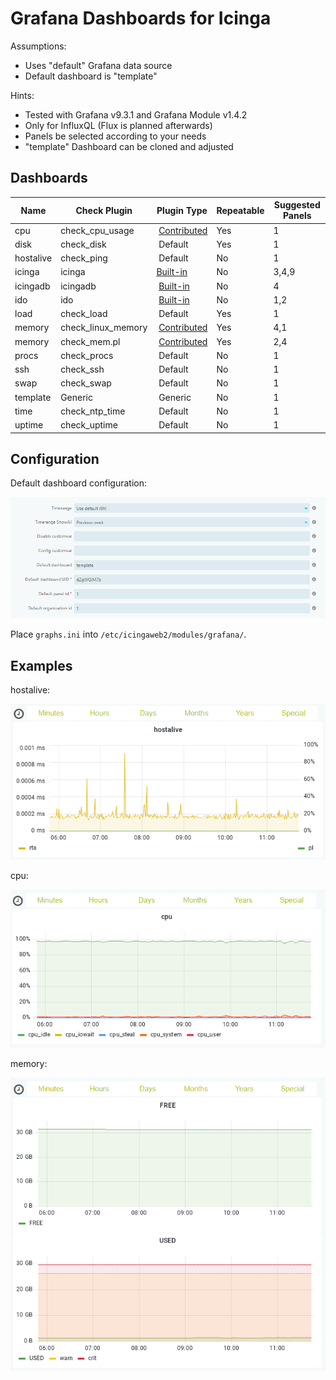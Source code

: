 # Grafana Dashboards for Icinga

Assumptions:
* Uses "default" Grafana data source
* Default dashboard is "template"

Hints:
* Tested with Grafana v9.3.1 and Grafana Module v1.4.2
* Only for InfluxQL (Flux is planned afterwards)
* Panels be selected according to your needs
* "template" Dashboard can be cloned and adjusted

## Dashboards 

| Name      | Check Plugin       | Plugin Type                                                                                  | Repeatable | Suggested Panels |
| --------- | ------------------ | -------------------------------------------------------------------------------------------- | ---------- | ---------------- |
| cpu       | check_cpu_usage    | [Contributed](https://github.com/iamcheko/check_cpu_usage)                                   | Yes        | 1                |
| disk      | check_disk         | Default                                                                                      | Yes        | 1                |
| hostalive | check_ping         | Default                                                                                      | No         | 1                |
| icinga    | icinga             | [Built-in](https://icinga.com/docs/icinga-2/latest/doc/10-icinga-template-library/#icinga)   | No         | 3,4,9            |
| icingadb  | icingadb           | [Built-in](https://icinga.com/docs/icinga-2/latest/doc/10-icinga-template-library/#icingadb) | No         | 4                |
| ido       | ido                | [Built-in](https://icinga.com/docs/icinga-2/latest/doc/10-icinga-template-library/#ido)      | No         | 1,2              |
| load      | check_load         | Default                                                                                      | Yes        | 1                |
| memory    | check_linux_memory | [Contributed](https://github.com/hugme/Nag_checks)                                           | Yes        | 4,1              |
| memory    | check_mem.pl       | [Contributed](https://github.com/justintime/nagios-plugins)                                  | Yes        | 2,4              |
| procs     | check_procs        | Default                                                                                      | No         | 1                |
| ssh       | check_ssh          | Default                                                                                      | No         | 1                |
| swap      | check_swap         | Default                                                                                      | No         | 1                |
| template  | Generic            | Generic                                                                                      | No         | 1                |
| time      | check_ntp_time     | Default                                                                                      | No         | 1                |
| uptime    | check_uptime       | Default                                                                                      | No         | 1                |

## Configuration

Default dashboard configuration:

![template](./_images/configuration_template.png)

Place `graphs.ini` into `/etc/icingaweb2/modules/grafana/`.

## Examples

hostalive:

![hostalive](./_images/example_hostalive.png)

cpu:

![cpu](./_images/example_cpu.png)

memory:

![memory](./_images/example_memory.png)
